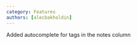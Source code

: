 ```yaml
---
category: Features
authors: [alecbakholdin]
---
```


Added autocomplete for tags in the notes column
